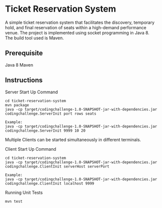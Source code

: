 # Ticket Reservation System
A simple ticket reservation system that facilitates the discovery, temporary hold, and final reservation of seats within a high-demand performance
venue. The project is implemented using socket programming in Java 8. The build tool used is Maven.

## Prerequisite
Java 8
Maven

## Instructions
Server Start Up Command
```
cd ticket-reservation-system 
mvn package
java -cp target/codingchallenge-1.0-SNAPSHOT-jar-with-dependencies.jar codingchallenge.ServerInit port rows seats

Example: 
java -cp target/codingchallenge-1.0-SNAPSHOT-jar-with-dependencies.jar codingchallenge.ServerInit 9999 10 20
``` 

Multiple Clients can be started simultaneously in different terminals.

Client Start Up Command

```
cd ticket-reservation-system
java -cp target/codingchallenge-1.0-SNAPSHOT-jar-with-dependencies.jar codingchallenge.ClientInit serverHost serverPort

Example:
java -cp target/codingchallenge-1.0-SNAPSHOT-jar-with-dependencies.jar codingchallenge.ClientInit localhost 9999
```

Running Unit Tests

```
mvn test
```
